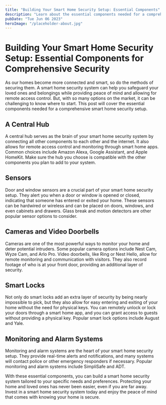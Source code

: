 ```yaml
---
title: "Building Your Smart Home Security Setup: Essential Components"
description: "Learn about the essential components needed for a comprehensive smart home security setup. Protect your home and loved ones with the best smart home security systems on the market."
pubDate: "Tue Jun 06 2023"
heroImage: "/placeholder-about.jpg"
---
```


# Building Your Smart Home Security Setup: Essential Components for Comprehensive Security

As our homes become more connected and smart, so do the methods of securing them. A smart home security system can help you safeguard your loved ones and belongings while providing peace of mind and allowing for remote access control. But, with so many options on the market, it can be challenging to know where to start. This post will cover the essential components needed for a comprehensive smart home security setup. 

## A Central Hub

A central hub serves as the brain of your smart home security system by connecting all other components to each other and the internet. It also allows for remote access control and monitoring through smart home apps. Common choices include Amazon Alexa, Google Assistant, and Apple HomeKit. Make sure the hub you choose is compatible with the other components you plan to add to your system.

## Sensors

Door and window sensors are a crucial part of your smart home security setup. They alert you when a door or window is opened or closed, indicating that someone has entered or exited your home. These sensors can be hardwired or wireless and can be placed on doors, windows, and even cabinets and drawers. Glass break and motion detectors are other popular sensor options to consider.

## Cameras and Video Doorbells

Cameras are one of the most powerful ways to monitor your home and deter potential intruders. Some popular camera options include Nest Cam, Wyze Cam, and Arlo Pro. Video doorbells, like Ring or Nest Hello, allow for remote monitoring and communication with visitors. They also record footage of who is at your front door, providing an additional layer of security.

## Smart Locks

Not only do smart locks add an extra layer of security by being nearly impossible to pick, but they also allow for easy entering and exiting of your home without the need for physical keys. You can remotely unlock or lock your doors through a smart home app, and you can grant access to guests without providing a physical key. Popular smart lock options include August and Yale.

## Monitoring and Alarm Systems

Monitoring and alarm systems are the heart of your smart home security setup. They provide real-time alerts and notifications, and many systems will contact police or other emergency responders if necessary. Popular monitoring and alarm systems include SimpliSafe and ADT.

With these essential components, you can build a smart home security system tailored to your specific needs and preferences. Protecting your home and loved ones has never been easier, even if you are far away. Invest in a smart home security system today and enjoy the peace of mind that comes with knowing your home is secure.
